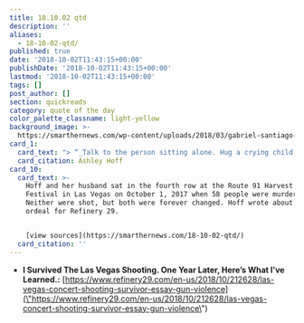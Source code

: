 ```yaml
---
title: 18.10.02 qtd
description: ''
aliases:
  - 18-10-02-qtd/
published: true
date: '2018-10-02T11:43:15+00:00'
publishDate: '2018-10-02T11:43:15+00:00'
lastmod: '2018-10-02T11:43:15+00:00'
tags: []
post_author: []
section: quickreads
category: quote of the day
color_palette_classname: light-yellow
background_image: >-
  https://smarthernews.com/wp-content/uploads/2018/03/gabriel-santiago-19756-unsplash-scaled.jpg
card_1:
  card_text: "> “_Talk to the person sitting alone. Hug a crying child. Say hello to a stranger. Call a friend having a hard time. Take a moment to do something for someone else. Love each other better. Kindness can cause a ripple effect. And small gestures can create very big change. Ia\x19m living proof.”_\n\nAshley Hoff"
  card_citation: Ashley Hoff
card_10:
  card_text: >-
    Hoff and her husband sat in the fourth row at the Route 91 Harvest Music
    Festival in Las Vegas on October 1, 2017 when 58 people were murdered.
    Neither were shot, but both were forever changed. Hoff wrote about their
    ordeal for Refinery 29.


    [view sources](https://smarthernews.com/18-10-02-qtd/)
  card_citation: ''
---
```

*   **I Survived The Las Vegas Shooting. One Year Later, Here’s What I’ve Learned.:** [https://www.refinery29.com/en-us/2018/10/212628/las-vegas-concert-shooting-survivor-essay-gun-violence](\"https://www.refinery29.com/en-us/2018/10/212628/las-vegas-concert-shooting-survivor-essay-gun-violence\")